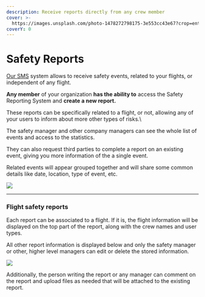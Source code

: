 ```yaml
---
description: Receive reports directly from any crew member
cover: >-
  https://images.unsplash.com/photo-1478272798175-3e553cc43e67?crop=entropy&cs=tinysrgb&fm=jpg&ixid=MnwxOTcwMjR8MHwxfHNlYXJjaHwxfHxmYXN0ZW4lMjBzZWF0YmVsdHN8ZW58MHx8fHwxNjc0Nzc0NjQ3&ixlib=rb-4.0.3&q=80
coverY: 0
---
```


# Safety Reports

[Our SMS](https://www.flylogs.com/features/safety-management) system allows to receive safety events, related to your flights, or independent of any flight.

**Any member** of your organization **has the ability to** access the Safety Reporting System and **create a new report.**

These reports can be specifically related to a flight, or not, allowing any of your users to inform about more other types of risks.\


The safety manager and other company managers can see the whole list of events and access to the statistics.

They can also request third parties to complete a report on an existing event, giving you more information of the a single event.

Related events will appear grouped together and will share some common details like date, location, type of event, etc.

![](https://tawk.link/61f94bae9bd1f31184da67e3/kb/attachments/cYPNBm9ROy.png)

***

### Flight safety reports

Each report can be associated to a flight. If it is, the flight information will be displayed on the top part of the report, along with the crew names and user types.

All other report information is displayed below and only the safety manager or other, higher level managers can edit or delete the stored information.

![](https://tawk.link/61f94bae9bd1f31184da67e3/kb/attachments/J6eXYFldiB.png)

Additionally, the person writing the report or any manager can comment on the report and upload files as needed that will be attached to the existing report.
